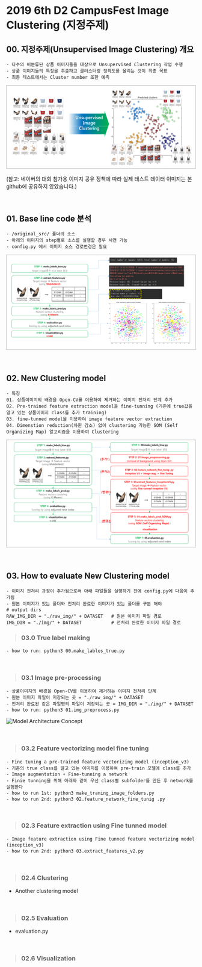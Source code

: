 # 2019 6th D2 CampusFest Image Clustering (지정주제)
## 00. 지정주제(Unsupervised Image Clustering) 개요
```
- 다수의 비분류된 상품 이미지들을 대상으로 Unsupervised Clustering 작업 수행
- 상품 이미지들의 특징을 추출하고 클러스터링 정확도를 올리는 것이 최종 목표 
- 최종 테스트에서는 Cluster number 또한 예측 
```
![샘플 이미지](./doc/fig_1-1.png)

(참고: 네이버의 대회 참가용 이미지 공유 정책에 따라 실제 테스트 데이터 이미지는 본 github에 공유하지 않았습니다.)
 
&nbsp;
## 01. Base line code 분석
```
- /original_src/ 폴더의 소스
- 아래의 이미지의 step별로 소스를 실행할 경우 시연 가능
- config.py 에서 이미지 소스 경로변경은 필요
```
![베이스 코드분석 이미지](./doc/fig_2-2.png)
 
&nbsp;
## 02. New Clustering model 
```
- 특징
01. 상품이미지의 배경을 Open-CV를 이용하여 제거하는 이미지 전처리 단계 추가
02. Pre-trained feature extraction model을 fine-tunning (기존에 true값을 알고 있는 상품이미지 class를 추가 training)
03. fine-tunned model을 이용하여 image feature vector extraction
04. Dimenstion reduction(차원 감소) 없이 clustering 가능한 SOM (Self Organizing Map) 알고리즘을 이용하여 Clustering
```
![Model Architecture Concept](./doc/fig_3-2.png)

&nbsp;
## 03. How to evaluate New Clustering model 
```
- 이미지 전처리 과정이 추가됨으로써 아래 파일들을 실행하기 전에 config.py에 다음이 추가됨
- 원본 이미지가 있는 폴더와 전처리 완료한 이미지가 있는 폴더를 구분 해야 
# output dirs
RAW_IMG_DIR = "./raw_img/" + DATASET   # 원본 이미지 파일 경로
IMG_DIR = "./img/" + DATASET           # 전처리 완료한 이미지 파일 경로
```


>### 03.0 True label making
```
- how to run: python3 00.make_lables_true.py
```
&nbsp;

>### 03.1 Image pre-processing
```
- 상품이미지의 배경을 Open-CV를 이용하여 제거하는 이미지 전처리 단계
- 원분 이미지 파일이 저장되는 곳 = "./raw_img/" + DATASET   
- 전처리 완료된 같은 파일명의 파일이 저장되는 곳 = IMG_DIR = "./img/" + DATASET  
- how to run: python3 01.img_preprocess.py
````
![Model Architecture Concept](./doc/fig_4-1.png)

&nbsp;

>### 03.2 Feature vectorizing model fine tuning
```
- Fine tuning a pre-trained feature vectorizing model (inception_v3)
- 기존의 true class를 알고 있는 이미지를 이용하여 pre-train 모델에 class를 추가
- Image augmentation + Fine-tunning a network
- Finie tunning을 위해 아래와 같이 우선 class별 subfolder를 만든 후 network를 실행한다
- how to run 1st: python3 make_traning_image_folders.py
- how to run 2nd: python3 02.feature_network_fine_tunig .py
```

&nbsp;

>### 02.3 Feature extraction using Fine tunned model
```
- Image feature extraction using Fine tunned feature vectorizing model (inception_v3)
- how to run 2nd: python3 03.extract_features_v2.py
```

&nbsp;
>### 02.4 Clustering
- Another clustering model

&nbsp;
>### 02.5 Evaluation
- evaluation.py

&nbsp;
>### 02.6 Visualization

